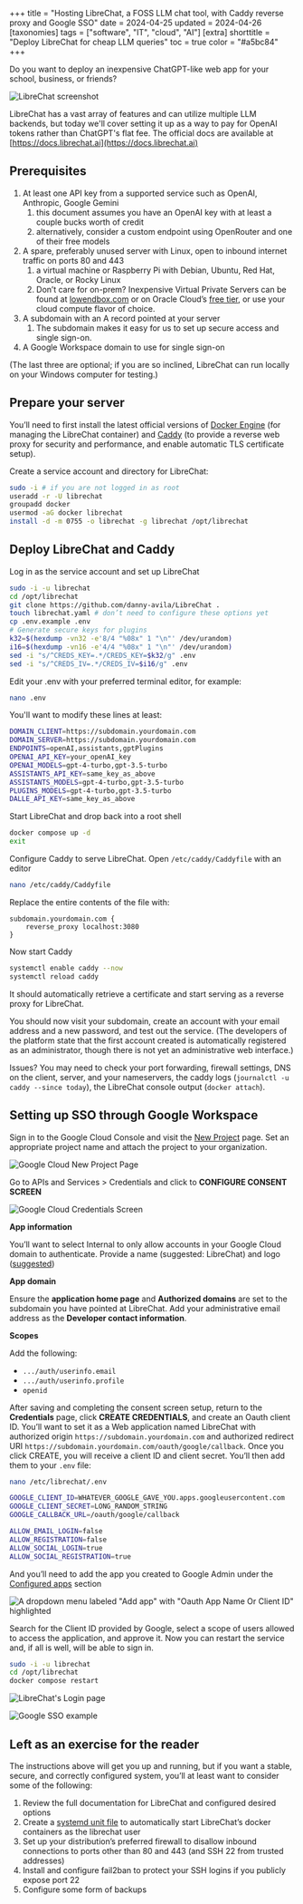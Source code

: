 +++
title = "Hosting LibreChat, a FOSS LLM chat tool, with Caddy reverse proxy and Google SSO"
date = 2024-04-25
updated = 2024-04-26
[taxonomies]
tags = ["software", "IT", "cloud", "AI"]
[extra]
shorttitle = "Deploy LibreChat for cheap LLM queries"
toc = true
color = "#a5bc84"
+++

Do you want to deploy an inexpensive ChatGPT-like web app for your school, business, or friends?

![LibreChat screenshot](librechat-example.png)

LibreChat has a vast array of features and can utilize multiple LLM backends, but today we'll cover setting it up as a way to pay for OpenAI tokens rather than ChatGPT's flat fee. The official docs are available at [https://docs.librechat.ai](https://docs.librechat.ai)

## Prerequisites
1. At least one API key from a supported service such as OpenAI, Anthropic, Google Gemini
   1. this document assumes you have an OpenAI key with at least a couple bucks worth of credit
   2. alternatively, consider a custom endpoint using OpenRouter and one of their free models
2. A spare, preferably unused server with Linux, open to inbound internet traffic on ports 80 and 443
   1. a virtual machine or Raspberry Pi with Debian, Ubuntu, Red Hat, Oracle, or Rocky Linux
   2. Don’t care for on-prem? Inexpensive Virtual Private Servers can be found at [lowendbox.com](https://lowendbox.com/) or on Oracle Cloud’s [free tier](https://www.oracle.com/cloud/free/), or use your cloud compute flavor of choice.
3. A subdomain with an A record pointed at your server
   1. The subdomain makes it easy for us to set up secure access and single sign-on.
4. A Google Workspace domain to use for single sign-on

(The last three are optional; if you are so inclined, LibreChat can run locally on your Windows computer for testing.)

## Prepare your server

You’ll need to first install the latest official versions of [Docker Engine](https://docs.docker.com/engine/install/#supported-platforms) (for managing the LibreChat container) and [Caddy](https://caddyserver.com/docs/install) (to provide a reverse web proxy for security and performance, and enable automatic TLS certificate setup).

Create a service account and directory for LibreChat:

```sh
sudo -i # if you are not logged in as root
useradd -r -U librechat
groupadd docker
usermod -aG docker librechat
install -d -m 0755 -o librechat -g librechat /opt/librechat
```

## Deploy LibreChat and Caddy
Log in as the service account and set up LibreChat
```sh
sudo -i -u librechat
cd /opt/librechat
git clone https://github.com/danny-avila/LibreChat .
touch librechat.yaml # don’t need to configure these options yet
cp .env.example .env
# Generate secure keys for plugins
k32=$(hexdump -vn32 -e'8/4 "%08x" 1 "\n"' /dev/urandom)
i16=$(hexdump -vn16 -e'4/4 "%08x" 1 "\n"' /dev/urandom)
sed -i "s/^CREDS_KEY=.*/CREDS_KEY=$k32/g" .env
sed -i "s/^CREDS_IV=.*/CREDS_IV=$i16/g" .env
```

Edit your .env with your preferred terminal editor, for example:

```sh
nano .env
```

You'll want to modify these lines at least:

```sh
DOMAIN_CLIENT=https://subdomain.yourdomain.com
DOMAIN_SERVER=https://subdomain.yourdomain.com
ENDPOINTS=openAI,assistants,gptPlugins
OPENAI_API_KEY=your_openAI_key
OPENAI_MODELS=gpt-4-turbo,gpt-3.5-turbo
ASSISTANTS_API_KEY=same_key_as_above
ASSISTANTS_MODELS=gpt-4-turbo,gpt-3.5-turbo
PLUGINS_MODELS=gpt-4-turbo,gpt-3.5-turbo
DALLE_API_KEY=same_key_as_above
```

Start LibreChat and drop back into a root shell

```sh
docker compose up -d
exit
```

Configure Caddy to serve LibreChat. Open `/etc/caddy/Caddyfile` with an editor

```sh
nano /etc/caddy/Caddyfile
```

Replace the entire contents of the file with:

```caddyfile
subdomain.yourdomain.com {
	reverse_proxy localhost:3080
}
```

Now start Caddy

```sh
systemctl enable caddy --now
systemctl reload caddy
```

It should automatically retrieve a certificate and start serving as a reverse proxy for LibreChat.

You should now visit your subdomain, create an account with your email address and a new password, and test out the service. (The developers of the platform state that the first account created is automatically registered as an administrator, though there is not yet an administrative web interface.)

Issues? You may need to check your port forwarding, firewall settings, DNS on the client, server, and your nameservers, the caddy logs (`journalctl -u caddy --since today`), the LibreChat console output (`docker attach`).

## Setting up SSO through Google Workspace

Sign in to the Google Cloud Console and visit the [New Project](https://console.cloud.google.com/projectcreate) page. Set an appropriate project name and attach the project to your organization.

![Google Cloud New Project Page](newproject.png)

Go to APIs and Services > Credentials and click to **CONFIGURE CONSENT SCREEN**

![Google Cloud Credentials Screen](credentials.png)

**App information**

You’ll want to select Internal to only allow accounts in your Google Cloud domain to authenticate. Provide a name (suggested: LibreChat) and logo ([suggested](https://github.com/danny-avila/LibreChat/blob/main/docs/assets/favicon_package/android-chrome-192x192.png))

**App domain**

Ensure the **application home page** and **Authorized domains** are set to the subdomain you have pointed at LibreChat. Add your administrative email address as the **Developer contact information**.

**Scopes**

Add the following:

* `.../auth/userinfo.email`
* `.../auth/userinfo.profile`
* `openid`

After saving and completing the consent screen setup, return to the **Credentials** page, click **CREATE CREDENTIALS**, and create an Oauth client ID. You’ll want to set it as a Web application named LibreChat with authorized origin `https://subdomain.yourdomain.com` and authorized redirect URI `https://subdomain.yourdomain.com/oauth/google/callback`. Once you click CREATE, you will receive a client ID and client secret. You’ll then add them to your `.env` file:

```sh
nano /etc/librechat/.env
```

```sh
GOOGLE_CLIENT_ID=WHATEVER_GOOGLE_GAVE_YOU.apps.googleusercontent.com
GOOGLE_CLIENT_SECRET=LONG_RANDOM_STRING
GOOGLE_CALLBACK_URL=/oauth/google/callback

ALLOW_EMAIL_LOGIN=false
ALLOW_REGISTRATION=false
ALLOW_SOCIAL_LOGIN=true
ALLOW_SOCIAL_REGISTRATION=true
```

And you’ll need to add the app you created to Google Admin under the [Configured apps](https://admin.google.com/ac/owl/list?tab=configuredApps) section

![A dropdown menu labeled "Add app" with "Oauth App Name Or Client ID" highlighted](add-oauth.png)

Search for the Client ID provided by Google, select a scope of users allowed to access the application, and approve it. Now you can restart the service and, if all is well, will be able to sign in.

```sh
sudo -i -u librechat
cd /opt/librechat
docker compose restart
```

![LibreChat's Login page](librechat-login.png)

![Google SSO example](google-sso.png)

## Left as an exercise for the reader
The instructions above will get you up and running, but if you want a stable, secure, and correctly configured system, you’ll at least want to consider some of the following:
1. Review the full documentation for LibreChat and configured desired options
2. Create a [systemd unit file](https://askubuntu.com/questions/1459175/how-to-run-a-docker-compose-as-a-systemd-service) to automatically start LibreChat’s docker containers as the librechat user
3. Set up your distribution’s preferred firewall to disallow inbound connections to ports other than 80 and 443 (and SSH 22 from trusted addresses)
4. Install and configure fail2ban to protect your SSH logins if you publicly expose port 22
5. Configure some form of backups
